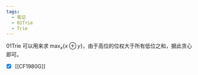 ```yaml
---
tags:
  - 笔记
  - 01Trie
  - Trie
---
```

01Trie 可以用来求 $\displaystyle \max_x \{x\oplus y\}$，由于高位的位权大于所有低位之和，据此贪心即可。
- [x] [[CF1980G]]
